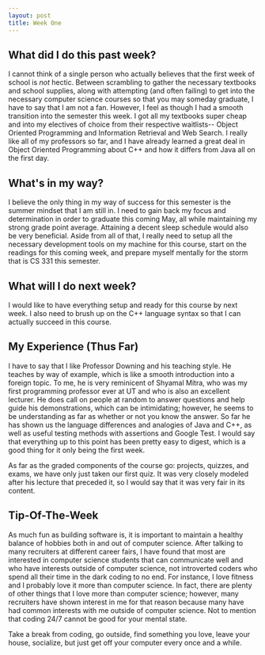 ```yaml
---
layout: post
title: Week One
---
```


## What did I do this past week? ##
I cannot think of a single person who actually believes that the first week of school is _not_ hectic. Between scrambling to gather the necessary textbooks and school supplies, along with attempting (and often failing) to get into the necessary computer science courses so that you may someday graduate, I have to say that I am not a fan. However, I feel as though I had a smooth transition into the semester this week. I got all my textbooks super cheap and into my electives of choice from their respective waitlists-- Object Oriented Programming and Information Retrieval and Web Search. I really like all of my professors so far, and I have already learned a great deal in Object Oriented Programming about C++ and how it differs from Java all on the first day. 

## What's in my way? ##
I believe the only thing in my way of success for this semester is the summer mindset that I am still in. I need to gain back my focus and determination in order to graduate this coming May, all while maintaining my strong grade point average. Attaining a decent sleep schedule would also be very beneficial. Aside from all of that, I really need to setup all the necessary development tools on my machine for this course, start on the readings for this coming week, and prepare myself mentally for the storm that is CS 331 this semester.

## What will I do next week? ##
I would like to have everything setup and ready for this course by next week. I also need to brush up on the C++ language syntax so that I can actually succeed in this course. 

## My Experience (Thus Far) ##
I have to say that I like Professor Downing and his teaching style. He teaches by way of example, which is like a smooth introduction into a foreign topic. To me, he is very reminicent of Shyamal Mitra, who was my first programming professor ever at UT and who is also an excellent lecturer. He does call on people at random to answer questions and help guide his demonstrations, which can be intimidating; however, he seems to be understanding as far as whether or not you know the answer. So far he has shown us the language differences and analogies of Java and C++, as well as useful testing methods with assertions and Google Test. I would say that everything up to this point has been pretty easy to digest, which is a good thing for it only being the first week.

As far as the graded components of the course go: projects, quizzes, and exams, we have only just taken our first quiz. It was very closely modeled after his lecture that preceded it, so I would say that it was very fair in its content.

## Tip-Of-The-Week ##
As much fun as building software is, it is important to maintain a healthy balance of hobbies both in and out of computer science. After talking to many recruiters at different career fairs, I have found that most are interested in computer science students that can communicate well and who have interests outside of computer science, not introverted coders who spend all their time in the dark coding to no end. For instance, I love fitness and I probably love it more than computer science. In fact, there are plenty of other things that I love more than computer science; however, many recruiters have shown interest in me for that reason because many have had common interests with me outside of computer science. Not to mention that coding 24/7 cannot be good for your mental state. 

Take a break from coding, go outside, find something you love, leave your house, socialize, but just get off your computer every once and a while.
